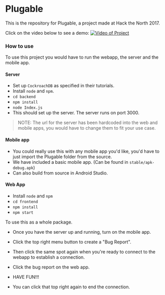 # Plugable

This is the repository for Plugable, a project made at Hack the North 2017.

Click on the video below to see a demo:
[![Video of Project](http://img.youtube.com/vi/7hBXHtQEXkc/0.jpg)](http://www.youtube.com/watch?v=7hBXHtQEXkc)

### How to use
To use this project you would have to run the webapp, the server and the mobile app. 

#### Server
- Set up `CockroachDB` as specified in their tutorials. 
- Install `node` and `npm`.
- `cd backend`
- `npm install`
- `node Index.js`
- This should set up the server. The server runs on port 3000. 

> NOTE: The url for the server has been hardcoded into the web and mobile apps, you would have to change them to fit your use case.

#### Mobile app
- You could really use this with any mobile app you'd like, you'd have to just import the Plugable folder from the source.
- We have included a basic mobile app. (Can be found in `stable/apk-debug.apk`)
- Can also build from source in Android Studio. 

#### Web App
- Install `node` and `npm`
- `cd frontend`
- `npm install`
- `npm start`

To use this as a whole package. 
- Once you have the server up and running, turn on the mobile app. 
- Click the top right menu button to create a "Bug Report". 
- Then click the same spot again when you're ready to connect to the webapp to establish a connection. 
- Click the bug report on the web app. 
- HAVE FUN!!!

- You can click that top right again to end the connection. 
